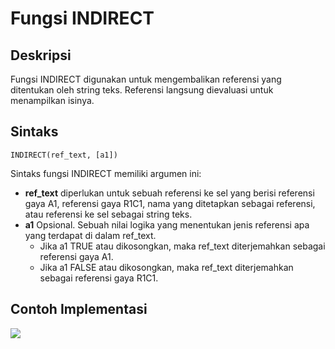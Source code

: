 # Fungsi INDIRECT

## Deskripsi

Fungsi INDIRECT digunakan untuk mengembalikan referensi yang ditentukan oleh string teks. Referensi langsung dievaluasi untuk menampilkan isinya.

## Sintaks

```text
INDIRECT(ref_text, [a1])
```

Sintaks fungsi INDIRECT memiliki argumen ini:

* **ref\_text**  diperlukan untuk sebuah referensi ke sel yang berisi referensi gaya A1, referensi gaya R1C1, nama yang ditetapkan sebagai referensi, atau referensi ke sel sebagai string teks.  
* **a1**  Opsional. Sebuah nilai logika yang menentukan jenis referensi apa yang terdapat di dalam ref\_text.
  * Jika a1 TRUE atau dikosongkan, maka ref\_text diterjemahkan sebagai referensi gaya A1.
  * Jika a1 FALSE atau dikosongkan, maka ref\_text diterjemahkan sebagai referensi gaya R1C1.

## Contoh Implementasi

![](https://github.com/deonetwo/team2/tree/12f5c2a0859ce47fd98fbf7b7380f6a3c0df0755/.gitbook/assets/gambar%20%281%29.png)

